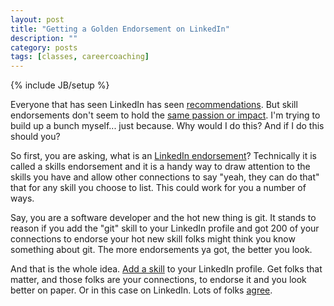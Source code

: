 ```yaml
---
layout: post
title: "Getting a Golden Endorsement on LinkedIn"
description: ""
category: posts
tags: [classes, careercoaching]
---
```

{% include JB/setup %}

Everyone that has seen LinkedIn has seen [recommendations](https://help.linkedin.com/app/answers/detail/a_id/90/kw/recommendations). But skill endorsements don't seem to hold the [same passion or impact](https://help.linkedin.com/app/answers/detail/a_id/33125/ft/eng). I'm trying to build up a bunch myself... just because. Why would I do this? And if I do this should you?

So first, you are asking, what is an [LinkedIn endorsement](https://help.linkedin.com/app/answers/detail/a_id/31888/~/skill-endorsements---overview)? Technically it is called a skills endorsement and it is a handy way to draw attention to the skills you have and allow other connections to say "yeah, they can do that" that for any skill you choose to list. This could work for you a number of ways.

Say, you are a software developer and the hot new thing is git. It stands to reason if you add the "git" skill to your LinkedIn profile and got 200 of your connections to endorse your hot new skill folks might think you know something about git. The more endorsements ya got, the better you look.

And that is the whole idea. [Add a skill](https://help.linkedin.com/app/answers/detail/a_id/35265/ft/eng) to your LinkedIn profile. Get folks that matter, and those folks are your connections, to endorse it and you look better on paper. Or in this case on LinkedIn. Lots of folks [agree](https://www.themuse.com/advice/linkedin-endorsements-how-to-get-the-ones-that-really-matter).
